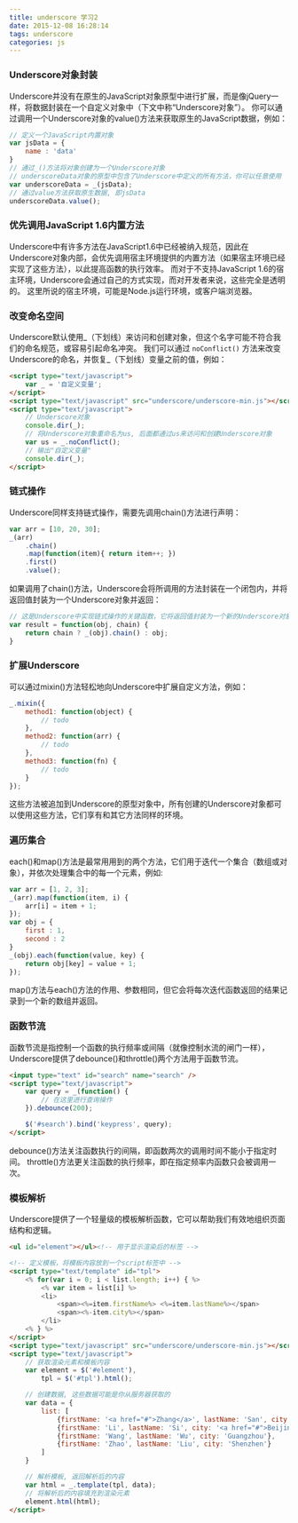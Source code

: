 ```yaml
---
title: underscore 学习2
date: 2015-12-08 16:28:14
tags: underscore
categories: js
---
```


### Underscore对象封装
Underscore并没有在原生的JavaScript对象原型中进行扩展，而是像jQuery一样，将数据封装在一个自定义对象中（下文中称“Underscore对象”）。
你可以通过调用一个Underscore对象的value()方法来获取原生的JavaScript数据，例如：
```javascript
// 定义一个JavaScript内置对象
var jsData = {
    name : 'data'
}
// 通过_()方法将对象创建为一个Underscore对象
// underscoreData对象的原型中包含了Underscore中定义的所有方法，你可以任意使用
var underscoreData = _(jsData);
// 通过value方法获取原生数据, 即jsData
underscoreData.value();
```
### 优先调用JavaScript 1.6内置方法
Underscore中有许多方法在JavaScript1.6中已经被纳入规范，因此在Underscore对象内部，会优先调用宿主环境提供的内置方法（如果宿主环境已经实现了这些方法），以此提高函数的执行效率。
而对于不支持JavaScript 1.6的宿主环境，Underscore会通过自己的方式实现，而对开发者来说，这些完全是透明的。
这里所说的宿主环境，可能是Node.js运行环境，或客户端浏览器。

### 改变命名空间
Underscore默认使用_（下划线）来访问和创建对象，但这个名字可能不符合我们的命名规范，或容易引起命名冲突。
我们可以通过 `noConflict()` 方法来改变Underscore的命名，并恢复_（下划线）变量之前的值，例如：

```html
<script type="text/javascript">
    var _ = '自定义变量';
</script>
<script type="text/javascript" src="underscore/underscore-min.js"></script>
<script type="text/javascript">
    // Underscore对象
    console.dir(_);
    // 将Underscore对象重命名为us, 后面都通过us来访问和创建Underscore对象
    var us = _.noConflict();
    // 输出"自定义变量"
    console.dir(_);
</script>
```

### 链式操作
Underscore同样支持链式操作，需要先调用chain()方法进行声明：
```javascript
var arr = [10, 20, 30];
_(arr)
    .chain()
    .map(function(item){ return item++; })
    .first()
    .value();
```
如果调用了chain()方法，Underscore会将所调用的方法封装在一个闭包内，并将返回值封装为一个Underscore对象并返回：
```javascript
// 这是Underscore中实现链式操作的关键函数，它将返回值封装为一个新的Underscore对象，并再次调用chain()方法，为方法链中的下一个函数提供支持。
var result = function(obj, chain) {
    return chain ? _(obj).chain() : obj;
}
```

### 扩展Underscore
可以通过mixin()方法轻松地向Underscore中扩展自定义方法，例如：
```javascript
_.mixin({
    method1: function(object) {
        // todo
    },
    method2: function(arr) {
        // todo
    },
    method3: function(fn) {
        // todo
    }
});
```
这些方法被追加到Underscore的原型对象中，所有创建的Underscore对象都可以使用这些方法，它们享有和其它方法同样的环境。

### 遍历集合
each()和map()方法是最常用用到的两个方法，它们用于迭代一个集合（数组或对象），并依次处理集合中的每一个元素，例如:
```javascript
var arr = [1, 2, 3];
_(arr).map(function(item, i) {
    arr[i] = item + 1;
});
var obj = {
    first : 1,
    second : 2
}
_(obj).each(function(value, key) {
    return obj[key] = value + 1;
});
```
map()方法与each()方法的作用、参数相同，但它会将每次迭代函数返回的结果记录到一个新的数组并返回。

### 函数节流
函数节流是指控制一个函数的执行频率或间隔（就像控制水流的闸门一样），Underscore提供了debounce()和throttle()两个方法用于函数节流。
```html
<input type="text" id="search" name="search" />
<script type="text/javascript">
    var query = _(function() {
        // 在这里进行查询操作
    }).debounce(200);

    $('#search').bind('keypress', query);
</script>
```
debounce()方法关注函数执行的间隔，即函数两次的调用时间不能小于指定时间。
throttle()方法更关注函数的执行频率，即在指定频率内函数只会被调用一次。

### 模板解析
Underscore提供了一个轻量级的模板解析函数，它可以帮助我们有效地组织页面结构和逻辑。
```html
<ul id="element"></ul><!-- 用于显示渲染后的标签 -->

<!-- 定义模板，将模板内容放到一个script标签中 -->
<script type="text/template" id="tpl">
    <% for(var i = 0; i < list.length; i++) { %>
        <% var item = list[i] %>
        <li>
            <span><%=item.firstName%> <%=item.lastName%></span>
            <span><%-item.city%></span>
        </li>
    <% } %>
</script>
<script type="text/javascript" src="underscore/underscore-min.js"></script>
<script type="text/javascript">
    // 获取渲染元素和模板内容
    var element = $('#element'),
        tpl = $('#tpl').html();

    // 创建数据, 这些数据可能是你从服务器获取的
    var data = {
        list: [
            {firstName: '<a href="#">Zhang</a>', lastName: 'San', city: 'Shanghai'},
            {firstName: 'Li', lastName: 'Si', city: '<a href="#">Beijing</a>'},
            {firstName: 'Wang', lastName: 'Wu', city: 'Guangzhou'},
            {firstName: 'Zhao', lastName: 'Liu', city: 'Shenzhen'}
        ]
    }

    // 解析模板, 返回解析后的内容
    var html = _.template(tpl, data);
    // 将解析后的内容填充到渲染元素
    element.html(html);
</script>
```